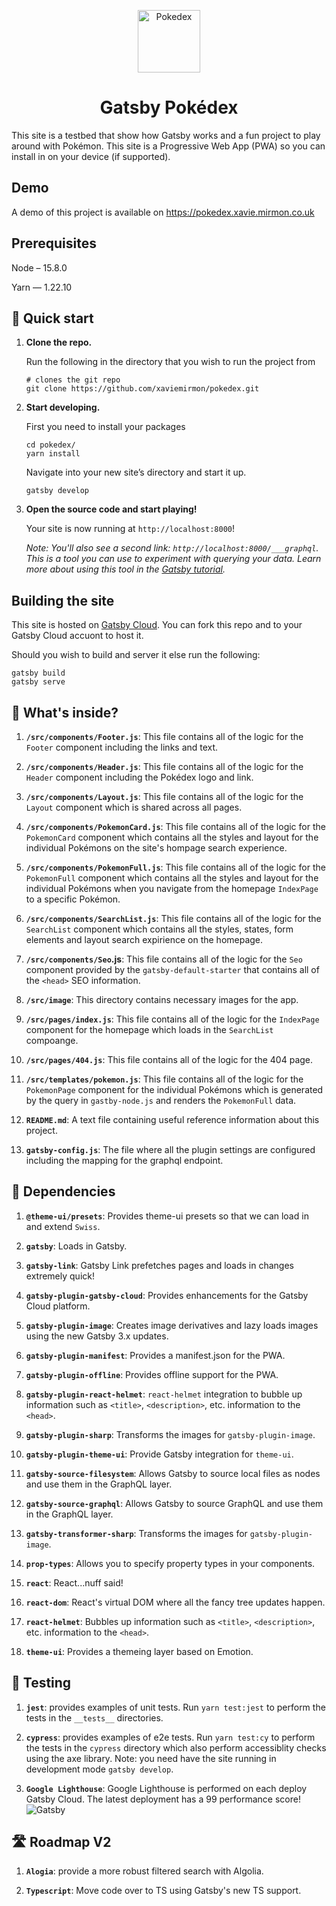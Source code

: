 <p align="center">
  <a href="https://pokedex.xavie.mirmon.co.uk" target="_blank">
    <img alt="Pokedex" src="https://pokedex.xavie.mirmon.co.uk/Pokedex_logo.png" height="100" />
  </a>
</p>
<h1 align="center">
  Gatsby Pokédex
</h1>

This site is a testbed that show how Gatsby works and a fun project to play around with Pokémon. This site is a Progressive Web App (PWA) so you can install in on your device (if supported).

## Demo

A demo of this project is available on <a href="https://pokedex.xavie.mirmon.co.uk" target="_blank">https://pokedex.xavie.mirmon.co.uk</a>

## Prerequisites

Node – 15.8.0

Yarn — 1.22.10

## 🚀 Quick start

1.  **Clone the repo.**

    Run the following in the directory that you wish to run the project from

    ```shell
    # clones the git repo
    git clone https://github.com/xaviemirmon/pokedex.git
    ```

1.  **Start developing.**

    First you need to install your packages

    ```shell
    cd pokedex/
    yarn install
    ```

    Navigate into your new site’s directory and start it up.

    ```shell
    gatsby develop
    ```

1.  **Open the source code and start playing!**

    Your site is now running at `http://localhost:8000`!

    _Note: You'll also see a second link: _`http://localhost:8000/___graphql`_. This is a tool you can use to experiment with querying your data. Learn more about using this tool in the [Gatsby tutorial](https://www.gatsbyjs.com/tutorial/part-five/#introducing-graphiql)._

## Building the site

This site is hosted on [Gatsby Cloud](https://www.gatsbyjs.com/cloud/). You can fork this repo and to your Gatsby Cloud accuont to host it.

Should you wish to build and server it else run the following:

```shell
gatsby build
gatsby serve
```

## 🧐 What's inside?

1.  **`/src/components/Footer.js`**: This file contains all of the logic for the `Footer` component including the links and text.

2.  **`/src/components/Header.js`**: This file contains all of the logic for the `Header` component including the Pokédex logo and link.

3.  **`/src/components/Layout.js`**: This file contains all of the logic for the `Layout` component which is shared across all pages.

4.  **`/src/components/PokemonCard.js`**: This file contains all of the logic for the `PokemonCard` component which contains all the styles and layout for the individual Pokémons on the site's hompage search experience.

5.  **`/src/components/PokemonFull.js`**: This file contains all of the logic for the `PokemonFull` component which contains all the styles and layout for the individual Pokémons when you navigate from the homepage `IndexPage` to a specific Pokémon.

6.  **`/src/components/SearchList.js`**: This file contains all of the logic for the `SearchList` component which contains all the styles, states, form elements and layout search expirience on the homepage.

7.  **`/src/components/Seo`.js**: This file contains all of the logic for the `Seo` component provided by the `gatsby-default-starter` that contains all of the `<head>` SEO information.

8.  **`/src/image`**: This directory contains necessary images for the app.

9.  **`/src/pages/index.js`**: This file contains all of the logic for the `IndexPage` component for the homepage which loads in the `SearchList` compoange.

10. **`/src/pages/404.js`**: This file contains all of the logic for the 404 page.

11. **`/src/templates/pokemon.js`**: This file contains all of the logic for the `PokemonPage` component for the individual Pokémons which is generated by the query in `gastby-node.js` and renders the `PokemonFull` data.

12. **`README.md`**: A text file containing useful reference information about this project.

13. **`gatsby-config.js`**: The file where all the plugin settings are configured including the mapping for the graphql endpoint.

## 🔗 Dependencies

1.  **`@theme-ui/presets`**: Provides theme-ui presets so that we can load in and extend `Swiss`.

2.  **`gatsby`**: Loads in Gatsby.

3.  **`gatsby-link`**: Gatsby Link prefetches pages and loads in changes extremely quick!

4.  **`gatsby-plugin-gatsby-cloud`**: Provides enhancements for the Gatsby Cloud platform.

5.  **`gatsby-plugin-image`**: Creates image derivatives and lazy loads images using the new Gatsby 3.x updates.

6.  **`gatsby-plugin-manifest`**: Provides a manifest.json for the PWA.

7.  **`gatsby-plugin-offline`**: Provides offline support for the PWA.

8.  **`gatsby-plugin-react-helmet`**: `react-helmet` integration to bubble up information such as `<title>`, `<description>`, etc. information to the `<head>`.

9.  **`gatsby-plugin-sharp`**: Transforms the images for `gatsby-plugin-image`.

10. **`gatsby-plugin-theme-ui`**: Provide Gatsby integration for `theme-ui`.

11. **`gatsby-source-filesystem`**: Allows Gatsby to source local files as nodes and use them in the GraphQL layer.

12. **`gatsby-source-graphql`**: Allows Gatsby to source GraphQL and use them in the GraphQL layer.

13. **`gatsby-transformer-sharp`**: Transforms the images for `gatsby-plugin-image`.

14. **`prop-types`**: Allows you to specify property types in your components.

15. **`react`**: React...nuff said!

16. **`react-dom`**: React's virtual DOM where all the fancy tree updates happen.

17. **`react-helmet`**: Bubbles up information such as `<title>`, `<description>`, etc. information to the `<head>`.

18. **`theme-ui`**: Provides a themeing layer based on Emotion.

## 🧪 Testing

1.  **`jest`**: provides examples of unit tests. Run `yarn test:jest` to perform the tests in the `__tests__` directories.

2.  **`cypress`**: provides examples of e2e tests. Run `yarn test:cy` to perform the tests in the `cypress` directory which also perform accessiblity checks using the axe library. Note: you need have the site running in development mode `gatsby develop`.

3.  **`Google Lighthouse`**: Google Lighthouse is performed on each deploy Gatsby Cloud. The latest deployment has a 99 performance score!
    <img alt="Gatsby" src="https://pokedex.xavie.mirmon.co.uk/Lighthouse.png" />

## 🛣 Roadmap V2

1.  **`Alogia`**: provide a more robust filtered search with Algolia.

2.  **`Typescript`**: Move code over to TS using Gatsby's new TS support.
